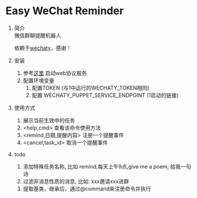 # Easy WeChat Reminder

1. 简介  
   微信群聊提醒机器人

   依赖于[wechaty](https://github.com/wechaty/python-wechaty)，感谢！

2. 安装  

   1. 参考[这里](https://python-wechaty.readthedocs.io/zh_CN/latest/introduction/use-web-protocol/) 启动web协议服务
   2. 配置环境变量
      1. 配置TOKEN (与1中运行的WECHATY_TOKEN相同)
      2. 配置 WECHATY_PUPPET_SERVICE_ENDPOINT (1启动的链接)

3. 使用方式

   1. <all tasks> 展示当前生效中的任务
   2. <help,cmd>  查看该命令使用方法
   3. <remind,日期,提醒内容> 注册一个提醒事件
   4. <cancel,task_id>  取消一个提醒事件

4. todo

   1. 添加特殊任务名称, 比如 remind,每天上午9点,give me a poem; 给我一句诗
   2. 过滤非消息性质的消息, 比如: xxx邀请xxx进群
   3. 提取基类，继承后，通过@command来注册命令并执行
